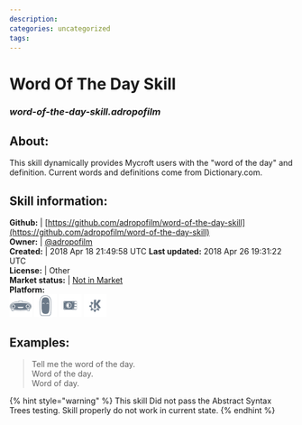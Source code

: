 ```yaml
--- 
description: 
categories: uncategorized   
tags:   
---
```


# Word Of The Day Skill  
### _word-of-the-day-skill.adropofilm_  
## About:  
This skill dynamically provides Mycroft users with the "word of the day" and definition. Current words and definitions come from
Dictionary.com.

## Skill information:  
**Github:** | [https://github.com/adropofilm/word-of-the-day-skill](https://github.com/adropofilm/word-of-the-day-skill)  
**Owner:** | [@adropofilm](https://github.com/adropofilm)  
**Created:** | 2018 Apr 18 21:49:58 UTC  **Last updated:** 2018 Apr 26 19:31:22 UTC  
**License:** | Other  
**Market status:** | [Not in Market](https://market.mycroft.ai/skill/)  
**Platform:**  
 ![](../.gitbook/assets/mark-1-icon.png)  ![](../.gitbook/assets/mark-2-icon.png)  ![](../.gitbook/assets/picroft-icon.png)  ![](../.gitbook/assets/kde.png)   
## Examples:  
> Tell me the word of the day.  
> Word of the day.  
> Word of day.  
  
{% hint style="warning" %}
This skill Did not pass the Abstract Syntax Trees testing. Skill properly do not work in current state.
{% endhint %}
